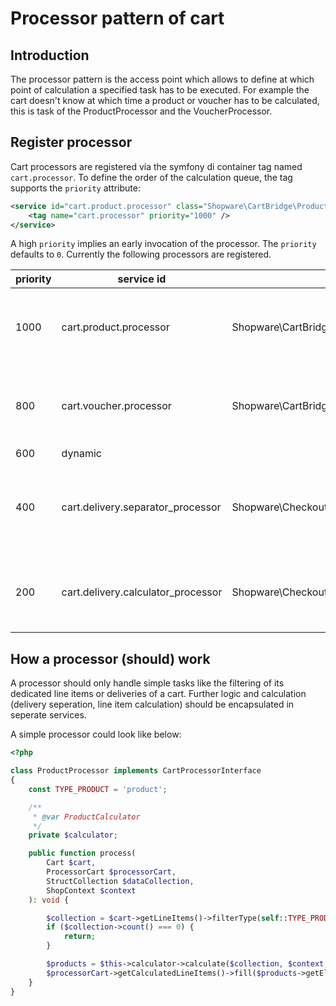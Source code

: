 # Processor pattern of cart 

## Introduction
The processor pattern is the access point which allows to define at which point of calculation a specified task has to be executed.
For example the cart doesn't know at which time a product or voucher has to be calculated, this is task of the ProductProcessor and the VoucherProcessor.

## Register processor
Cart processors are registered via the symfony di container tag named `cart.processor`.
To define the order of the calculation queue, the tag supports the `priority` attribute:
```xml
<service id="cart.product.processor" class="Shopware\CartBridge\Product\ProductProcessor">
    <tag name="cart.processor" priority="1000" />
</service>
```
A high `priority` implies an early invocation of the processor. The `priority` defaults to `0`.
Currently the following processors are registered.

| priority | service id | class | task |
| -------- | ---------- | ----- | ---- |
| 1000 | cart.product.processor | Shopware\CartBridge\Product\ProductProcessor  |  handle products which added to the cart by customer  |
| 800 | cart.voucher.processor | Shopware\CartBridge\Voucher\VoucherProcessor | handle vouchers which added to the cart by customer |
| 600 | dynamic |  |  |
| 400 | cart.delivery.separator_processor | Shopware\Checkout\Cart\Delivery\DeliverySeparatorProcessor  | separates the different deliverable line items into deliveries |
| 200 | cart.delivery.calculator_processor | Shopware\Checkout\Cart\Delivery\DeliveryCalculatorProcessor | calculates all deliveries which were created |

## How a processor (should) work
A processor should only handle simple tasks like the filtering of its dedicated line items or deliveries of a cart. Further logic and calculation (delivery seperation, line item calculation) should be encapsulated in seperate services.

A simple processor could look like below:
```php
<?php

class ProductProcessor implements CartProcessorInterface
{
    const TYPE_PRODUCT = 'product';

    /**
     * @var ProductCalculator
     */
    private $calculator;

    public function process(
        Cart $cart,
        ProcessorCart $processorCart,
        StructCollection $dataCollection,
        ShopContext $context
    ): void {

        $collection = $cart->getLineItems()->filterType(self::TYPE_PRODUCT);
        if ($collection->count() === 0) {
            return;
        }

        $products = $this->calculator->calculate($collection, $context, $dataCollection);
        $processorCart->getCalculatedLineItems()->fill($products->getElements());
    }
}
```



